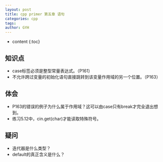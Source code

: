 ```yaml
---
layout: post
title: cpp primer 第五章 语句
categories: cpp
tags: 
author: GYH
---
```


* content
{:toc}

## 知识点

- case标签必须是整型常量表达式。（P161）
- 不允许跨过变量的初始化语句直接跳转到该变量作用域的另一个位置。（P163）

## 体会

- P163的错误的例子为什么属于作用域？这可以由case只有break才完全退出想到。
- 练习5.12中，cin.get(char)才能读取特殊符号。

## 疑问

- 迭代器是什么类型？
- default的真正含义是什么？